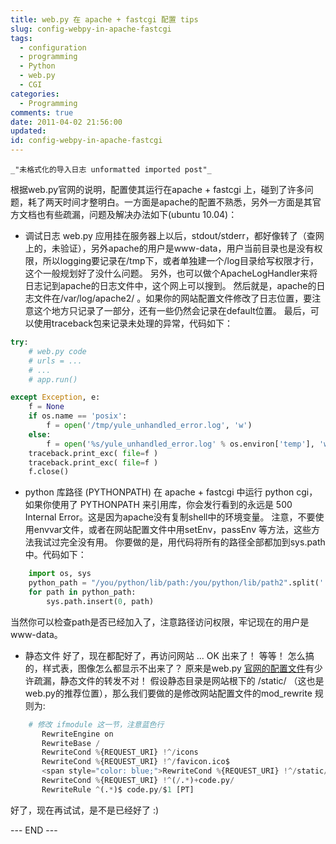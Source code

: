 ```yaml
---
title: web.py 在 apache + fastcgi 配置 tips
slug: config-webpy-in-apache-fastcgi
tags:
  - configuration
  - programming
  - Python
  - web.py
  - CGI
categories:
  - Programming
comments: true
date: 2011-04-02 21:56:00
updated:
id: config-webpy-in-apache-fastcgi
---
```


    _"未格式化的导入日志 unformatted imported post"_

根据web.py官网的说明，配置使其运行在apache + fastcgi 上，碰到了许多问题，耗了两天时间才整明白。一方面是apache的配置不熟悉，另外一方面是其官方文档也有些疏漏，问题及解决办法如下(ubuntu 10.04)：

<!-- more -->

*   调试日志
web.py 应用挂在服务器上以后，stdout/stderr，都好像转了（查网上的，未验证），另外apache的用户是www-data，用户当前目录也是没有权限，所以logging要记录在/tmp下，或者单独建一个/log目录给写权限才行，这个一般规划好了没什么问题。
另外，也可以做个ApacheLogHandler来将日志记到apache的日志文件中，这个网上可以搜到。
然后就是，apache的日志文件在/var/log/apache2/ 。如果你的网站配置文件修改了日志位置，要注意这个地方只记录了一部分，还有一些仍然会记录在default位置。
最后，可以使用traceback包来记录未处理的异常，代码如下：
```python
try:
    # web.py code
    # urls = ...
    # ...
    # app.run()

except Exception, e:
    f = None
    if os.name == 'posix':
        f = open('/tmp/yule_unhandled_error.log', 'w')
    else:
        f = open('%s/yule_unhandled_error.log' % os.environ['temp'], 'w')
    traceback.print_exc( file=f )
    traceback.print_exc( file=f )
    f.close()
```

*   python 库路径 (PYTHONPATH)
在 apache + fastcgi 中运行 python cgi，如果你使用了 PYTHONPATH 来引用库，你会发行看到的永远是 500 Internal Error。这是因为apache没有复制shell中的环境变量。
注意，不要使用envvar文件，或者在网站配置文件中用setEnv，passEnv 等方法，这些方法我试过完全没有用。
你要做的是，用代码将所有的路径全部都加到sys.path中。代码如下：
```python
    import os, sys
    python_path = "/you/python/lib/path:/you/python/lib/path2".split(':')
    for path in python_path:
        sys.path.insert(0, path)
```
当然你可以检查path是否已经加入了，注意路径访问权限，牢记现在的用户是www-data。
*   静态文件
好了，现在都配好了，再访问网站 ... OK 出来了！
等等！ 怎么搞的，样式表，图像怎么都显示不出来了？
原来是web.py [官网的配置文件](http://webpy.org/cookbook/fastcgi-apache)有少许疏漏，静态文件的转发不对！
假设静态目录是网站根下的 /static/ （这也是web.py的推荐位置），那么我们要做的是修改网站配置文件的mod_rewrite 规则为:
```python
    # 修改 ifmodule 这一节，注意蓝色行
       RewriteEngine on
       RewriteBase /
       RewriteCond %{REQUEST_URI} !^/icons
       RewriteCond %{REQUEST_URI} !^/favicon.ico$
       <span style="color: blue;">RewriteCond %{REQUEST_URI} !^/static/  ### 注意这一行 </span>
       RewriteCond %{REQUEST_URI} !^(/.*)+code.py/
       RewriteRule ^(.*)$ code.py/$1 [PT]
```
好了，现在再试试，是不是已经好了 :)


--- END ---
